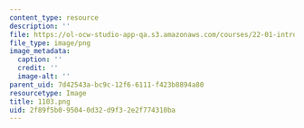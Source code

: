 ```yaml
---
content_type: resource
description: ''
file: https://ol-ocw-studio-app-qa.s3.amazonaws.com/courses/22-01-introduction-to-nuclear-engineering-and-ionizing-radiation-fall-2016/2f89f5b095040d32d9f32e2f774310ba_1103.png
file_type: image/png
image_metadata:
  caption: ''
  credit: ''
  image-alt: ''
parent_uid: 7d42543a-bc9c-12f6-6111-f423b8894a80
resourcetype: Image
title: 1103.png
uid: 2f89f5b0-9504-0d32-d9f3-2e2f774310ba
---
```

